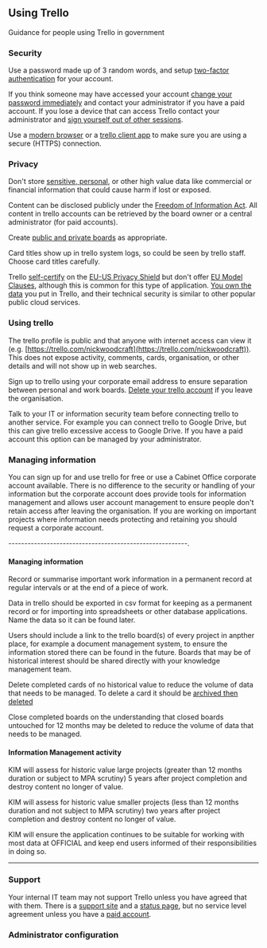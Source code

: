 ## Using Trello

Guidance for people using Trello in government

### Security

Use a password made up of 3 random words, and setup [two-factor authentication](http://help.trello.com/article/993-enabling-two-factor-authentication-for-your-trello-account) for your account.

If you think someone may have accessed your account [change your password immediately](https://trello.com/forgot?user=) and contact your administrator if you have a paid account. If you lose a device that can access Trello contact your administrator and [sign yourself out of other sessions](http://help.trello.com/article/766-logging-out-of-trello).

Use a [modern browser](https://whatbrowser.org) or a [trello client app](https://trello.com/platforms) to make sure you are using a secure (HTTPS) connection.

### Privacy

Don't store [sensitive, personal](https://ico.org.uk/for-organisations/guide-to-data-protection/key-definitions/), or other high value data like commercial or financial information that could cause harm if lost or exposed.

Content can be disclosed publicly under the [Freedom of Information Act](https://ico.org.uk/for-organisations/guide-to-freedom-of-information/what-is-the-foi-act/). All content in trello accounts can be retrieved by the board owner or a central administrator (for paid accounts).

Create [public and private boards](http://help.trello.com/article/789-changing-the-visibility-of-a-board-to-public-private-or-team) as appropriate.

Card titles show up in trello system logs, so could be seen by trello staff. Choose card titles carefully.

Trello [self-certify](https://www.privacyshield.gov/participant?id=a2zt0000000TOWpAAO) on the [EU-US Privacy Shield](https://www.privacyshield.gov/welcome) but don't offer [EU Model Clauses](https://www.microsoft.com/en-us/TrustCenter/Compliance/EU-Model-Clauses), although this is common for this type of application.  [You own the data](https://trello.com/privacy) you put in Trello, and their technical security is similar to other popular public cloud services.

### Using trello

The trello profile is public and that anyone with internet access can view it (e.g. [https://trello.com/nickwoodcraft](https://trello.com/nickwoodcraft)).  This does not expose activity, comments, cards, organisation, or other details and will not show up in web searches.

Sign up to trello using your corporate email address to ensure separation between personal and work boards. [Delete your trello account](http://help.trello.com/article/749-deleting-your-trello-account) if you leave the organisation.

Talk to your IT or information security team before connecting trello to another service.  For example you can connect trello to Google Drive, but this can give trello excessive access to Google Drive. If you have a paid account this option can be managed by your administrator.

### Managing information

You can sign up for and use trello for free or use a Cabinet Office corporate account available.  There is no difference to the security or handling of your information but the corporate account does provide tools for information management and allows user account management to ensure people don't retain access after leaving the organisation.  If you are working on important projects where information needs protecting and retaining you should request a corporate account.



--------------------------------------------------------.

#### Managing information

Record or summarise important work information in a permanent record at regular intervals or at the end of a piece of work.

Data in trello should be exported in csv format for keeping as a permanent record or for importing into spreadsheets or other database applications.  Name the data so it can be found later.

Users should include a link to the trello board(s) of every project in anpther place, for example a document management system, to ensure the information stored there can be found in the future.  Boards that may be of historical interest should be shared directly with your knowledge management team.

Delete completed cards of no historical value to reduce the volume of data that needs to be managed.  To delete a card it should be [archived then deleted](http://help.trello.com/customer/portal/articles/935742-archiving-and-deleting-cards)

Close completed boards on the understanding that closed boards untouched for 12 months may be deleted to reduce the volume of data that needs to be managed.

#### Information Management activity

KIM will assess for historic value large projects (greater than 12 months duration or subject to MPA scrutiny) 5 years after project completion and destroy content no longer of value.

KIM will assess for historic value smaller projects (less than 12 months duration and not subject to MPA scrutiny) two years after project completion and destroy content no longer of value.

KIM will ensure the application continues to be suitable for working with most data at OFFICIAL and keep end users informed of their responsibilities in doing so.

-----------------------------------------------------

### Support

Your internal IT team may not support Trello unless you have agreed that with them.  There is a [support site](http://help.trello.com/) and a [status page](http://www.trellostatus.com/), but no service level agreement unless you have a [paid account](https://trello.com/pricing).

### Administrator configuration
